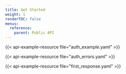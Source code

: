 ```yaml
---
title: Get Started
weight: 1
renderTOC: false
menus:
  reference:
    parent: Public API
---
```


{{< api-example-resource file="auth_example.yaml" >}}

{{< api-example-resource file="auth_errors.yaml" >}}

{{< api-example-resource file="first_response.yaml" >}}

